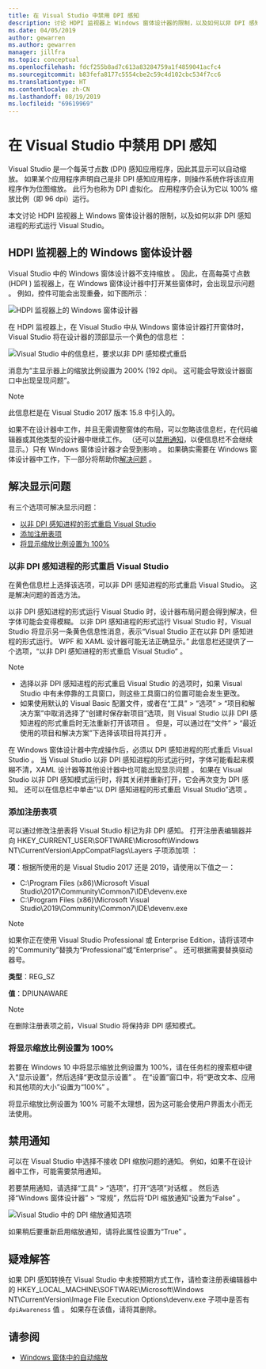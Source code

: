 ```yaml
---
title: 在 Visual Studio 中禁用 DPI 感知
description: 讨论 HDPI 监视器上 Windows 窗体设计器的限制，以及如何以非 DPI 感知进程的形式运行 Visual Studio。
ms.date: 04/05/2019
author: gewarren
ms.author: gewarren
manager: jillfra
ms.topic: conceptual
ms.openlocfilehash: fdcf255b8ad7c613a83284759a1f4859041acfc4
ms.sourcegitcommit: b83fefa8177c5554cbe2c59c4d102cbc534f7cc6
ms.translationtype: HT
ms.contentlocale: zh-CN
ms.lasthandoff: 08/19/2019
ms.locfileid: "69619969"
---
```

# <a name="disable-dpi-awareness-in-visual-studio"></a>在 Visual Studio 中禁用 DPI 感知

Visual Studio 是一个每英寸点数 (DPI) 感知应用程序，因此其显示可以自动缩放。 如果某个应用程序声明自己是非 DPI 感知应用程序，则操作系统作将该应用程序作为位图缩放。 此行为也称为 DPI 虚拟化。 应用程序仍会认为它以 100% 缩放比例（即 96 dpi）运行。

本文讨论 HDPI 监视器上 Windows 窗体设计器的限制，以及如何以非 DPI 感知进程的形式运行 Visual Studio。

## <a name="windows-forms-designer-on-hdpi-monitors"></a>HDPI 监视器上的 Windows 窗体设计器

Visual Studio 中的 Windows 窗体设计器不支持缩放  。 因此，在高每英寸点数 (HDPI ) 监视器上，在 Windows 窗体设计器中打开某些窗体时，会出现显示问题  。 例如，控件可能会出现重叠，如下图所示：

![HDPI 监视器上的 Windows 窗体设计器](./media/win-forms-designer-hdpi.png)

在 HDPI 监视器上，在 Visual Studio 中从 Windows 窗体设计器打开窗体时，Visual Studio 将在设计器的顶部显示一个黄色的信息栏  ：

![Visual Studio 中的信息栏，要求以非 DPI 感知模式重启](./media/scaling-gold-bar.png)

消息为“主显示器上的缩放比例设置为 200% (192 dpi)。  这可能会导致设计器窗口中出现呈现问题”。

> [!NOTE]
> 此信息栏是在 Visual Studio 2017 版本 15.8 中引入的。

如果不在设计器中工作，并且无需调整窗体的布局，可以忽略该信息栏，在代码编辑器或其他类型的设计器中继续工作。 （还可以[禁用通知](#disable-notifications)，以便信息栏不会继续显示。）只有 Windows 窗体设计器才会受到影响  。 如果确实需要在 Windows 窗体设计器中工作，下一部分将帮助你[解决问题](#to-resolve-the-display-problem)  。

## <a name="to-resolve-the-display-problem"></a>解决显示问题

有三个选项可解决显示问题：

- [以非 DPI 感知进程的形式重启 Visual Studio](#restart-visual-studio-as-a-dpi-unaware-process)
- [添加注册表项](#add-a-registry-entry)
- [将显示缩放比例设置为 100%](#set-your-display-scaling-setting-to-100)

### <a name="restart-visual-studio-as-a-dpi-unaware-process"></a>以非 DPI 感知进程的形式重启 Visual Studio

在黄色信息栏上选择该选项，可以非 DPI 感知进程的形式重启 Visual Studio。 这是解决问题的首选方法。

以非 DPI 感知进程的形式运行 Visual Studio 时，设计器布局问题会得到解决，但字体可能会变得模糊。 以非 DPI 感知进程的形式运行 Visual Studio 时，Visual Studio 将显示另一条黄色信息性消息，表示“Visual Studio 正在以非 DPI 感知进程的形式运行。  WPF 和 XAML 设计器可能无法正确显示。” 此信息栏还提供了一个选项，“以非 DPI 感知进程的形式重启 Visual Studio”  。

> [!NOTE]
> - 选择以非 DPI 感知进程的形式重启 Visual Studio 的选项时，如果 Visual Studio 中有未停靠的工具窗口，则这些工具窗口的位置可能会发生更改。
> - 如果使用默认的 Visual Basic 配置文件，或者在“工具” > “选项” > “项目和解决方案”中取消选择了“创建时保存新项目”选项，则 Visual Studio 以非 DPI 感知进程的形式重启时无法重新打开该项目     。 但是，可以通过在“文件” > “最近使用的项目和解决方案”下选择该项目将其打开   。

在 Windows 窗体设计器中完成操作后，必须以 DPI 感知进程的形式重启 Visual Studio  。 当 Visual Studio 以非 DPI 感知进程的形式运行时，字体可能看起来模糊不清，XAML 设计器等其他设计器中也可能出现显示问题  。 如果在 Visual Studio 以非 DPI 感知模式运行时，将其关闭并重新打开，它会再次变为 DPI 感知。 还可以在信息栏中单击“以 DPI 感知进程的形式重启 Visual Studio”选项  。

### <a name="add-a-registry-entry"></a>添加注册表项

可以通过修改注册表将 Visual Studio 标记为非 DPI 感知。 打开注册表编辑器并向 HKEY_CURRENT_USER\SOFTWARE\Microsoft\Windows NT\CurrentVersion\AppCompatFlags\Layers 子项添加项   ：

**项**：根据所使用的是 Visual Studio 2017 还是 2019，请使用以下值之一：

- C:\Program Files (x86)\Microsoft Visual Studio\2017\Community\Common7\IDE\devenv.exe
- C:\Program Files (x86)\Microsoft Visual Studio\2019\Community\Common7\IDE\devenv.exe

> [!NOTE]
> 如果你正在使用 Visual Studio Professional 或 Enterprise Edition，请将该项中的“Community”替换为“Professional”或“Enterprise”    。 还可根据需要替换驱动器号。

**类型**：REG_SZ

**值**：DPIUNAWARE

> [!NOTE]
> 在删除注册表项之前，Visual Studio 将保持非 DPI 感知模式。

### <a name="set-your-display-scaling-setting-to-100"></a>将显示缩放比例设置为 100%

若要在 Windows 10 中将显示缩放比例设置为 100%，请在任务栏的搜索框中键入“显示设置”，然后选择“更改显示设置”   。 在“设置”窗口中，将“更改文本、应用和其他项的大小”设置为“100%”    。

将显示缩放比例设置为 100% 可能不太理想，因为这可能会使用户界面太小而无法使用。

## <a name="disable-notifications"></a>禁用通知

可以在 Visual Studio 中选择不接收 DPI 缩放问题的通知。 例如，如果不在设计器中工作，可能需要禁用通知。

若要禁用通知，请选择“工具” > “选项”，打开“选项”对话框    。 然后选择“Windows 窗体设计器” > “常规”，然后将“DPI 缩放通知”设置为“False”     。

![Visual Studio 中的 DPI 缩放通知选项](./media/notifications-option.png)

如果稍后要重新启用缩放通知，请将此属性设置为“True”  。

## <a name="troubleshoot"></a>疑难解答

如果 DPI 感知转换在 Visual Studio 中未按预期方式工作，请检查注册表编辑器中的 HKEY_LOCAL_MACHINE\SOFTWARE\Microsoft\Windows NT\CurrentVersion\Image File Execution Options\devenv.exe 子项中是否有 `dpiAwareness` 值  。 如果存在该值，请将其删除。

## <a name="see-also"></a>请参阅

- [Windows 窗体中的自动缩放](/dotnet/framework/winforms/automatic-scaling-in-windows-forms)

